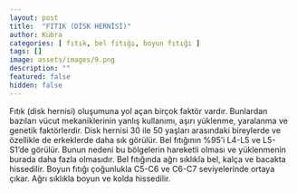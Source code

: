 ```yaml
---
layout: post
title:  "FITIK (DİSK HERNİSİ)"
author: Kübra
categories: [ fıtık, bel fıtığı, boyun fıtığı ]
tags: []
image: assets/images/9.png
description: ""
featured: false
hidden: false
---
```


Fıtık (disk hernisi) oluşumuna yol açan birçok faktör vardır. Bunlardan bazıları vücut mekaniklerinin yanlış kullanımı, aşırı yüklenme, yaralanma ve genetik faktörlerdir. Disk hernisi 30 ile 50 yaşları arasındaki bireylerde ve özellikle de erkeklerde daha sık görülür.
Bel fıtığının %95’i L4-L5 ve L5-S1’de görülür. Bunun nedeni bu bölgelerin hareketli olması ve yüklenmenin burada daha fazla olmasıdır. Bel fıtığında ağrı sıklıkla bel, kalça ve bacakta hissedilir.
Boyun fıtığı çoğunlukla C5-C6 ve C6-C7 seviyelerinde ortaya çıkar. Ağrı sıklıkla boyun ve kolda hissedilir.



